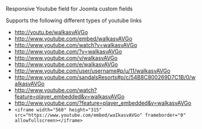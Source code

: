 Responsive Youtube field for Joomla custom fields

Supports the following different types of youtube links

- http://youtu.be/waIkasvAVGo
- http://www.youtube.com/embed/waIkasvAVGo
- http://www.youtube.com/watch?v=waIkasvAVGo
- http://www.youtube.com/?v=waIkasvAVGo
- http://www.youtube.com/v/waIkasvAVGo
- http://www.youtube.com/e/waIkasvAVGo
- http://www.youtube.com/user/username#p/u/11/waIkasvAVGo
- http://www.youtube.com/sandalsResorts#p/c/54B8C800269D7C1B/0/waIkasvAVGo
- http://www.youtube.com/watch?feature=player_embedded&v=waIkasvAVGo
- http://www.youtube.com/?feature=player_embedded&v=waIkasvAVGo
- `<iframe width="560" height="315" src="https://www.youtube.com/embed/waIkasvAVGo" frameborder="0" allowfullscreen></iframe>`
